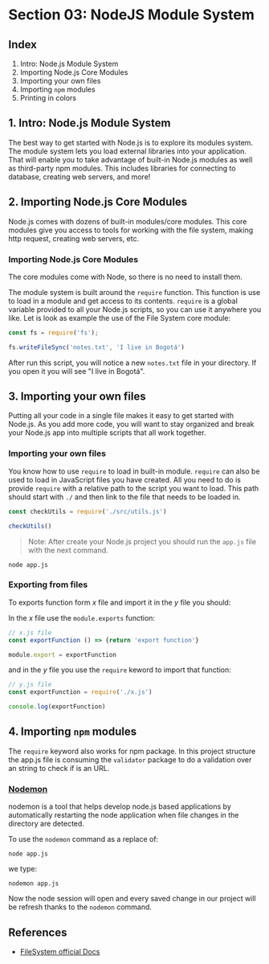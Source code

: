 # Section 03: NodeJS Module System


## Index

1. Intro: Node.js Module System
2. Importing Node.js Core Modules
3. Importing your own files
4. Importing `npm` modules
5. Printing in colors

## 1. Intro: Node.js Module System
The best way to get started with Node.js is to explore its modules system. The module system lets you load external libraries into your application. That will enable you to take advantage of built-in Node.js modules as well as third-party npm modules. This includes libraries for connecting to database, creating web servers, and more!


## 2. Importing Node.js Core Modules
Node.js comes with dozens of built-in modules/core modules. This core modules give you access to tools for working with the file system, making http request, creating web servers, etc. 

### Importing Node.js Core Modules
The core modules come with Node, so there is no need to install them.

The module system is built around the `require` function. This function is use to load in a module and get access to its contents. `require` is a global variable provided to all your Node.js scripts, so you can use it anywhere you like. Let is look as example the use of the File System core module:

```js
const fs = require('fs');

fs.writeFileSync('notes.txt', 'I live in Bogotá')
```

After run this script, you will notice a new `notes.txt` file in your directory. If you open it you will see "I live in Bogotá".

## 3. Importing your own files
Putting all your code in a single file makes it easy to get started with Node.js. As you add more code, you will want to stay organized and break your Node.js app into multiple scripts that all work together.

### Importing your own files

You know how to use `require` to load in built-in module. `require` can also be used to load in JavaScript files you have created. All you need to do is provide `require` with a relative path to the script you want to load. This path should start with `./` and then link to the file that needs to be loaded in.

```js
const checkUtils = require('./src/utils.js')

checkUtils()
```

> Note: After create your Node.js project you should run the `app.js` file with the next command.

```
node app.js
```

### Exporting from files
To exports function form _x_ file and import it in the _y_ file you should:

In the _x_ file use the `module.exports` function:

```js
// x.js file
const exportFunction () => {return 'export function'}

module.export = exportFunction
```

and in the _y_ file you use the `require` keword to import that function:

```js
// y.js file
const exportFunction = require('./x.js')

console.log(exportFunction)
```


## 4. Importing `npm` modules
The `require` keyword also works for npm package. In this project structure the app.js file is consuming the `validator` package to do a validation over an string to check if is an URL.

### [Nodemon](https://www.npmjs.com/package/nodemon)
nodemon is a tool that helps develop node.js based applications by automatically restarting the node application when file changes in the directory are detected.

To use the `nodemon` command as a replace of:

```
node app.js
```

we type:

```
nodemon app.js
```

Now the node session will open and every saved change in our project will be refresh thanks to the `nodemon` command.

References
-
+ [FileSystem official Docs](https://nodejs.org/dist/latest-v10.x/docs/api/fs.html)
